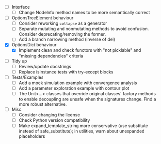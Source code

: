 - [ ] Interface
  - [ ] Change NodeInfo method names to be more semantically correct

- [ ] OptionsTreeElement behaviour
  - [ ] Consider reworking `collapse` as a generator
  - [ ] Separate mutating and nonmutating methods to avoid confusion.
        Consider deprecating/removing the former.
  - [ ] Add a branch narrowing method (inverse of del)

- [x] OptionsDict behaviour
  - [x] Implement clean and check functors with "not picklable" and
        "missing dependencies" criteria

- [ ] Tidy up
  - [ ] Review/update docstrings
  - [ ] Replace isinstance tests with try-except blocks

- [ ] Tests/Examples
  - [ ] Add a mock simulation example with convergence analysis
  - [ ] Add a parameter exploration example with contour plot
  - [ ] The Unit<...> classes that override original classes' factory methods
        to enable decoupling are unsafe when the signatures change.  Find
        a more robust alternative.

- [ ] Misc
  - [ ] Consider changing the license
  - [ ] Check Python version compatibility
  - [ ] Make expand_template_string more conservative (use substitute instead
        of safe_substitute); in utilities, warn about unexpanded placeholders